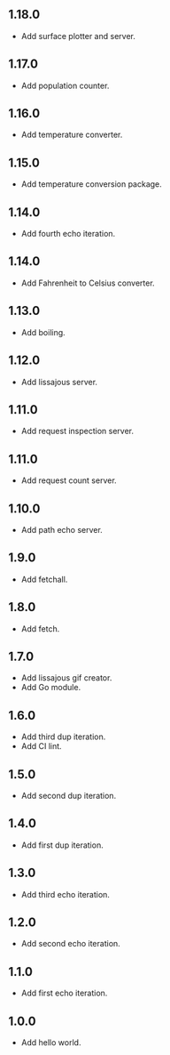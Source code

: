 ## 1.18.0
* Add surface plotter and server.

## 1.17.0
* Add population counter.

## 1.16.0
* Add temperature converter.

## 1.15.0
* Add temperature conversion package.

## 1.14.0
* Add fourth echo iteration.

## 1.14.0
* Add Fahrenheit to Celsius converter.

## 1.13.0
* Add boiling.

## 1.12.0
* Add lissajous server.

## 1.11.0
* Add request inspection server.

## 1.11.0
* Add request count server.

## 1.10.0
* Add path echo server.

## 1.9.0
* Add fetchall.

## 1.8.0
* Add fetch.

## 1.7.0
* Add lissajous gif creator.
* Add Go module.

## 1.6.0
* Add third dup iteration.
* Add CI lint.

## 1.5.0
* Add second dup iteration.

## 1.4.0
* Add first dup iteration.

## 1.3.0
* Add third echo iteration.

## 1.2.0
* Add second echo iteration.

## 1.1.0
* Add first echo iteration.

## 1.0.0
* Add hello world.
